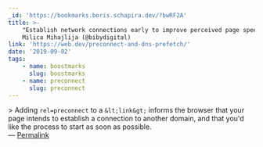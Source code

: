 ```yaml
---
_id: 'https://bookmarks.boris.schapira.dev/?bwRF2A'
title: >-
    "Establish network connections early to improve perceived page speed",
    Milica Mihajlija (@bibydigital)
link: 'https://web.dev/preconnect-and-dns-prefetch/'
date: '2019-09-02'
tags:
    - name: boostmarks
      slug: boostmarks
    - name: preconnect
      slug: preconnect
---
```


&gt; Adding `rel=preconnect` to a `&lt;link&gt;` informs the browser that your
page intends to establish a connection to another domain, and that you'd like
the process to start as soon as possible. <br>&#8212;
<a href="https://bookmarks.boris.schapira.dev/?bwRF2A" title="Permalink">Permalink</a>
